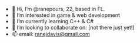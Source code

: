- 👋 Hi, I’m @ranepours, 22, based in FL.
- 👀 I’m interested in game & web development
- 🌱 I’m currently learning C++ & C#
- 💞️ I’m looking to collaborate on: [not there just yet!]
- 📫 email: ranejdavis@gmail.com

<!---
ranepours/ranepours is a ✨ special ✨ repository because its `README.md` (this file) appears on your GitHub profile.
You can click the Preview link to take a look at your changes.
--->
